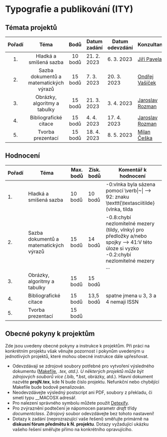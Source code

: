 # Typografie a publikování (ITY)

## Témata projektů
| Pořadí |                   Téma                   |    Bodů   |    Datum zadání      | Datum odevzdání   |  Konzultant |
|:------:|:----------------------------------------:|:---------:|----------------------|-------------------|-------------|
| 1.     | Hladká a smíšená sazba                   |   10 bodů |          21. 2. 2023 |        6. 3. 2023 | [Jiří Pavela](http://www.fit.vut.cz/person/ipavela/.cs) |
| 2.     | Sazba dokumentů a matematických výrazů   |   15 bodů |           7. 3. 2023 |       20. 3. 2023 | [Ondřej Vašíček](https://www.fit.vut.cz/person/ivasicek/.cs) |
| 3.     | Obrázky, algoritmy a tabulky             |   15 bodů |          21. 3. 2023 |        3. 4. 2023 | [Jaroslav Rozman](https://www.fit.vut.cz/person/rozmanj/.cs) |
| 4.     | Bibliografické citace                    |   15 bodů |           4. 4. 2023 |       17. 4. 2023 | [Jaroslav Rozman](https://www.fit.vut.cz/person/rozmanj/.cs) |
| 5.     | Tvorba prezentací                        |   15 bodů |          18. 4. 2023 |        8. 5. 2023 | [Milan Češka](https://www.fit.vut.cz/person/ceskam/.cs) |
 
## Hodnocení
| Pořadí | Téma                                   | Max. bodů | Získ. bodů | Komentář k hodnocení                                                                        |
|--------|----------------------------------------|-----------|------------|---------------------------------------------------------------------------------------------|
| 1.     | Hladká a smíšená sazba                 | 10 bodů   | 10 bodů    | -0:vlnka byla sázena pomocí \verb\|~\| --> 92: znaku \texttt{\textasciitilde} (vlnka, tilda |
| 2.     | Sazba dokumentů a matematických výrazů | 15 bodů   | 14 bodů    | -0.8:chybí nezlomitelné mezery (tildy, vlnky) pro předložky a/nebo spojky --> 41:V této úloze si vyzko </br> -0.2:chybí nezlomitelné mezery ...                                                                                                                           |
| 3.     | Obrázky, algoritmy a tabulky           | 15 bodů   | 15 bodů    |                                                                                             |
| 4.     | Bibliografické citace                  | 15 bodů   | 13,5 bodů  | spatne jmena u 3, 3 a 4 nemaji ISSN                                                         |
| 5.     | Tvorba prezentací                      | 15 bodů   |            |                                                                                             |

## Obecné pokyny k projektům
Zde jsou uvedeny obecné pokyny a instrukce k projektům. Při práci na konkrétním projektu však věnujte pozornost i pokynům uvedeným u jednotlivých projektů, které mohou obecné instrukce dále upřesňovat.

* Odevzdávají se zdrojové soubory potřebné pro vytvoření výsledného dokumentu ([Makefile](http://www.fit.vutbr.cz/~martinek/clang/make.html.cs), *.tex, atd.). U některých projektů může být zdrojových souborů více (*.bib, *.bst, obrázky, atd.). Hlavní dokument nazvěte **projN.tex**, kde N bude číslo projektu. Nefunkční nebo chybějící Makefile bude bodově penalizován.
* Neodevzdávejte výsledný postscript ani PDF, soubory z překladu, či smetí typu __MACOSX adresář.
* Pro nalezení správného symbolu můžete použít [Detexify](http://detexify.kirelabs.org/classify.html).
* Pro zvýraznění podtečení je nápomocen parametr *draft* třídy *documentclass*. Zdrojový soubor odevzdávejte bez tohoto nastavení!
* Dotazy k zadání (neprozrazující vaše řešení) směřujte primárně na **diskusní fórum předmětu k N. projektu**. Dotazy vyžadující ukázku vašeho řešení směřujte přímo na konkrétního opravujícího.
